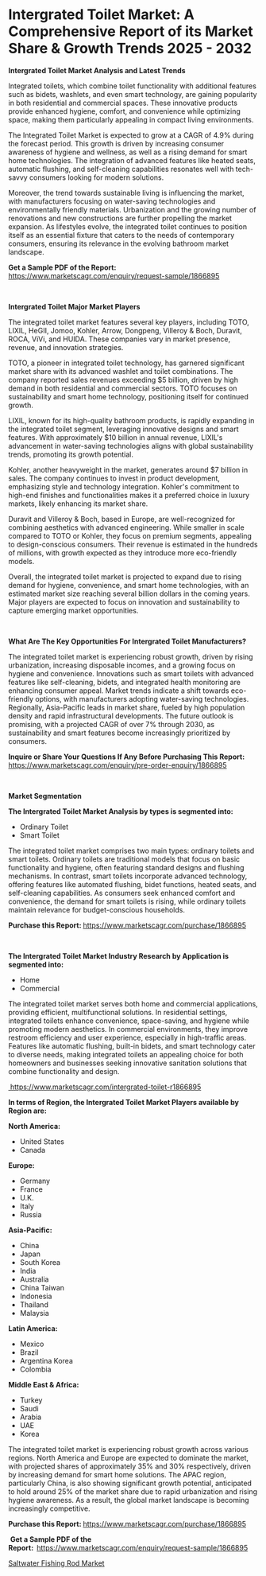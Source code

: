 <p><h1>Intergrated Toilet Market: A Comprehensive Report of its Market Share & Growth Trends 2025 - 2032</h1></p><p><strong>Intergrated Toilet Market Analysis and Latest Trends</strong></p>
<p><p>Integrated toilets, which combine toilet functionality with additional features such as bidets, washlets, and even smart technology, are gaining popularity in both residential and commercial spaces. These innovative products provide enhanced hygiene, comfort, and convenience while optimizing space, making them particularly appealing in compact living environments. </p><p>The Integrated Toilet Market is expected to grow at a CAGR of 4.9% during the forecast period. This growth is driven by increasing consumer awareness of hygiene and wellness, as well as a rising demand for smart home technologies. The integration of advanced features like heated seats, automatic flushing, and self-cleaning capabilities resonates well with tech-savvy consumers looking for modern solutions.</p><p>Moreover, the trend towards sustainable living is influencing the market, with manufacturers focusing on water-saving technologies and environmentally friendly materials. Urbanization and the growing number of renovations and new constructions are further propelling the market expansion. As lifestyles evolve, the integrated toilet continues to position itself as an essential fixture that caters to the needs of contemporary consumers, ensuring its relevance in the evolving bathroom market landscape.</p></p>
<p><strong>Get a Sample PDF of the Report:&nbsp;</strong> <a href="https://www.marketscagr.com/enquiry/request-sample/1866895?utm_campaign=3448&utm_medium=2&utm_source=Github&utm_content=ia&utm_term=05042025&utm_id=intergrated-toilet">https://www.marketscagr.com/enquiry/request-sample/1866895</a></p>
<p>&nbsp;</p>
<p><strong>Intergrated Toilet Major Market Players</strong></p>
<p><p>The integrated toilet market features several key players, including TOTO, LIXIL, HeGII, Jomoo, Kohler, Arrow, Dongpeng, Villeroy & Boch, Duravit, ROCA, ViVi, and HUIDA. These companies vary in market presence, revenue, and innovation strategies.</p><p>TOTO, a pioneer in integrated toilet technology, has garnered significant market share with its advanced washlet and toilet combinations. The company reported sales revenues exceeding $5 billion, driven by high demand in both residential and commercial sectors. TOTO focuses on sustainability and smart home technology, positioning itself for continued growth.</p><p>LIXIL, known for its high-quality bathroom products, is rapidly expanding in the integrated toilet segment, leveraging innovative designs and smart features. With approximately $10 billion in annual revenue, LIXIL's advancement in water-saving technologies aligns with global sustainability trends, promoting its growth potential.</p><p>Kohler, another heavyweight in the market, generates around $7 billion in sales. The company continues to invest in product development, emphasizing style and technology integration. Kohler's commitment to high-end finishes and functionalities makes it a preferred choice in luxury markets, likely enhancing its market share.</p><p>Duravit and Villeroy & Boch, based in Europe, are well-recognized for combining aesthetics with advanced engineering. While smaller in scale compared to TOTO or Kohler, they focus on premium segments, appealing to design-conscious consumers. Their revenue is estimated in the hundreds of millions, with growth expected as they introduce more eco-friendly models.</p><p>Overall, the integrated toilet market is projected to expand due to rising demand for hygiene, convenience, and smart home technologies, with an estimated market size reaching several billion dollars in the coming years. Major players are expected to focus on innovation and sustainability to capture emerging market opportunities.</p></p>
<p>&nbsp;</p>
<p><strong>What Are The Key Opportunities For Intergrated Toilet Manufacturers?</strong></p>
<p><p>The integrated toilet market is experiencing robust growth, driven by rising urbanization, increasing disposable incomes, and a growing focus on hygiene and convenience. Innovations such as smart toilets with advanced features like self-cleaning, bidets, and integrated health monitoring are enhancing consumer appeal. Market trends indicate a shift towards eco-friendly options, with manufacturers adopting water-saving technologies. Regionally, Asia-Pacific leads in market share, fueled by high population density and rapid infrastructural developments. The future outlook is promising, with a projected CAGR of over 7% through 2030, as sustainability and smart features become increasingly prioritized by consumers.</p></p>
<p><strong>Inquire or Share Your Questions If Any Before Purchasing This Report:</strong> <a href="https://www.marketscagr.com/enquiry/pre-order-enquiry/1866895?utm_campaign=3448&utm_medium=2&utm_source=Github&utm_content=ia&utm_term=05042025&utm_id=intergrated-toilet">https://www.marketscagr.com/enquiry/pre-order-enquiry/1866895</a></p>
<p>&nbsp;</p>
<p><strong>Market Segmentation</strong></p>
<p><strong>The Intergrated Toilet Market Analysis by types is segmented into:</strong></p>
<p><ul><li>Ordinary Toilet</li><li>Smart Toilet</li></ul></p>
<p><p>The integrated toilet market comprises two main types: ordinary toilets and smart toilets. Ordinary toilets are traditional models that focus on basic functionality and hygiene, often featuring standard designs and flushing mechanisms. In contrast, smart toilets incorporate advanced technology, offering features like automated flushing, bidet functions, heated seats, and self-cleaning capabilities. As consumers seek enhanced comfort and convenience, the demand for smart toilets is rising, while ordinary toilets maintain relevance for budget-conscious households.</p></p>
<p><strong>Purchase this Report:&nbsp;</strong><a href="https://www.marketscagr.com/purchase/1866895?utm_campaign=3448&utm_medium=2&utm_source=Github&utm_content=ia&utm_term=05042025&utm_id=intergrated-toilet">https://www.marketscagr.com/purchase/1866895</a></p>
<p>&nbsp;</p>
<p><strong>The Intergrated Toilet Market Industry Research by Application is segmented into:</strong></p>
<p><ul><li>Home</li><li>Commercial</li></ul></p>
<p><p>The integrated toilet market serves both home and commercial applications, providing efficient, multifunctional solutions. In residential settings, integrated toilets enhance convenience, space-saving, and hygiene while promoting modern aesthetics. In commercial environments, they improve restroom efficiency and user experience, especially in high-traffic areas. Features like automatic flushing, built-in bidets, and smart technology cater to diverse needs, making integrated toilets an appealing choice for both homeowners and businesses seeking innovative sanitation solutions that combine functionality and design.</p></p>
<p><a href="https://www.marketscagr.com/intergrated-toilet-r1866895?utm_campaign=3448&utm_medium=2&utm_source=Github&utm_content=ia&utm_term=05042025&utm_id=intergrated-toilet">&nbsp;https://www.marketscagr.com/intergrated-toilet-r1866895</a></p>
<p><strong>In terms of Region, the Intergrated Toilet Market Players available by Region are:</strong></p>
<p>
    <p> <strong> North America: </strong>
        <ul>
            <li>United States</li>
            <li>Canada</li>
        </ul>
        </p> 
    <p> <strong> Europe: </strong>
        <ul>
            <li>Germany</li>
            <li>France</li>
            <li>U.K.</li>
            <li>Italy</li>
            <li>Russia</li>
        </ul>
        </p> 
    <p> <strong> Asia-Pacific: </strong>
        <ul>
            <li>China</li>
            <li>Japan</li>
            <li>South Korea</li>
            <li>India</li>
            <li>Australia</li>
            <li>China Taiwan</li>
            <li>Indonesia</li>
            <li>Thailand</li>
            <li>Malaysia</li>
        </ul>
        </p> 
    <p> <strong> Latin America: </strong>
        <ul>
            <li>Mexico</li>
            <li>Brazil</li>
            <li>Argentina Korea</li>
            <li>Colombia</li>
        </ul>
        </p> 
    <p> <strong> Middle East & Africa: </strong>
        <ul>
            <li>Turkey</li>
            <li>Saudi</li>
            <li>Arabia</li>
            <li>UAE</li>
            <li>Korea</li>
        </ul>
    </p>
    </p>
<p><p>The integrated toilet market is experiencing robust growth across various regions. North America and Europe are expected to dominate the market, with projected shares of approximately 35% and 30% respectively, driven by increasing demand for smart home solutions. The APAC region, particularly China, is also showing significant growth potential, anticipated to hold around 25% of the market share due to rapid urbanization and rising hygiene awareness. As a result, the global market landscape is becoming increasingly competitive.</p></p>
<p><strong>Purchase this Report: </strong><a href="https://www.marketscagr.com/purchase/1866895?utm_campaign=3448&utm_medium=2&utm_source=Github&utm_content=ia&utm_term=05042025&utm_id=intergrated-toilet">https://www.marketscagr.com/purchase/1866895</a></p>
<p>&nbsp;<strong>Get a Sample PDF of the Report:&nbsp;&nbsp;</strong><a href="https://www.marketscagr.com/enquiry/request-sample/1866895?utm_campaign=3448&utm_medium=2&utm_source=Github&utm_content=ia&utm_term=05042025&utm_id=intergrated-toilet">https://www.marketscagr.com/enquiry/request-sample/1866895</a></p>
<p><strong></strong></p>
<p><p><a href="https://github.com/tafuaraasswn/Market-Research-Report-List-1/blob/main/saltwater-fishing-rod-market.md?utm_campaign=3448&utm_medium=2&utm_source=Github&utm_content=ia&utm_term=05042025&utm_id=intergrated-toilet">Saltwater Fishing Rod Market</a></p></p>